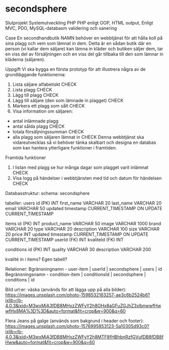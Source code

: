 # secondsphere
Slutprojekt Systemutveckling PHP
PHP enligt OOP, HTML output, Enligt MVC, PDO, MySQL-databasm validering och sanering

Case
En secondhandbutik NAMN behöver en webbtjänst för att hålla koll på sina plagg och vem som lämnat in dem. Detta är en sådan butik där en person (vi kallar dem säljare) kan lämna in kläder och butiken säljer dem, tar en viss del av försäljningen och en viss del går tillbaka till den som lämnar in kläderna (säljaren).

Uppgift
Vi ska bygga en första prototyp för att illustrera några av de grundläggande funktionerna:
1. Lista säljare alfabetiskt CHECK
2. Lista plagg CHECK
3. Lägg till plagg CHECK
4. Lägg till säljare (den som lämnade in plagget) CHECK
5. Markera ett plagg som sålt CHECK
6. Visa information om säljaren:
- antal inlämnade plagg 
- antal sålda plagg CHECK
- totala försäljningssumman CHECK
- alla plagg som säljaren lämnat in CHECK
Denna webbtjänst ska vidareutvecklas så vi behöver tänka skalbart och designa en databas som kan hantera ytterligare funktioner i framtiden.

Framtida funktioner
1. I listan med plagg se hur många dagar som plagget varit inlämnat CHECK
2. Visa logg på händelser i webbtjänsten med tid och datum för händelsen CHECK

Databasstruktur:
schema: secondsphere

tabeller:
users
id (PK) INT
first_name VARCHAR 20
last_name VARCHAR 20
email VARCHAR 50
updated timestamp CURRENT_TIMESTAMP	ON UPDATE CURRENT_TIMESTAMP

items
id (PK) INT
product_name VARCHAR 50
image VARCHAR 1000
brand VARCHAR 20
type VARCHAR 20
description VARCHAR 100
size VARCHAR 20
price INT
updated timestamp CURRENT_TIMESTAMP ON UPDATE CURRENT_TIMESTAMP
userId (FK) INT
kvaliteId (FK) INT

conditions
id (PK) INT
quality VARCHAR 30
description VARCHAR 200

kvalité in i items? Egen tabell?


Relationer:
Bgränsningnamn - user-item | userId | secondsphere | users | id
Begränsningsnamn - condition-item | conditionsId | secondsphere | conditions | id


Bild url:er:
väska (används för att lägga upp på alla bilder): 
https://images.unsplash.com/photo-1598532163257-ae3c6b2524b6?ixlib=rb-4.0.3&ixid=M3wxMjA3fDB8MHxzZWFyY2h8OHx8aGFuZGJhZ3xlbnwwfHwwfHx8MA%3D%3D&auto=format&fit=crop&w=900&q=60

Flera Jeans på galge (används som bakgrund i header och footer): 
https://images.unsplash.com/photo-1576995853123-5a10305d93c0?ixlib=rb-4.0.3&ixid=M3wxMjA3fDB8MHxzZWFyY2h8MTF8fHBhbnRzfGVufDB8fDB8fHww&auto=format&fit=crop&w=900&q=60

